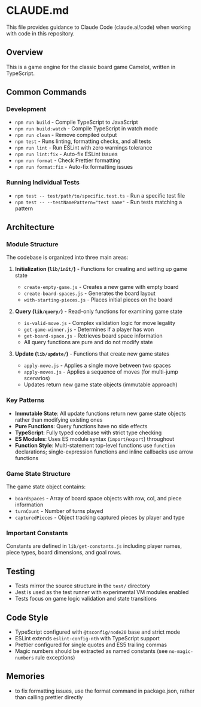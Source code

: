 # CLAUDE.md

This file provides guidance to Claude Code (claude.ai/code) when working with code in this repository.

## Overview

This is a game engine for the classic board game Camelot, written in TypeScript.

## Common Commands

### Development

- `npm run build` - Compile TypeScript to JavaScript
- `npm run build:watch` - Compile TypeScript in watch mode
- `npm run clean` - Remove compiled output
- `npm test` - Runs linting, formatting checks, and all tests
- `npm run lint` - Run ESLint with zero warnings tolerance
- `npm run lint:fix` - Auto-fix ESLint issues
- `npm run format` - Check Prettier formatting
- `npm run format:fix` - Auto-fix formatting issues

### Running Individual Tests

- `npm test -- test/path/to/specific.test.ts` - Run a specific test file
- `npm test -- --testNamePattern="test name"` - Run tests matching a pattern

## Architecture

### Module Structure

The codebase is organized into three main areas:

1. **Initialization (`lib/init/`)** - Functions for creating and setting up game state

   - `create-empty-game.js` - Creates a new game with empty board
   - `create-board-spaces.js` - Generates the board layout
   - `with-starting-pieces.js` - Places initial pieces on the board

2. **Query (`lib/query/`)** - Read-only functions for examining game state

   - `is-valid-move.js` - Complex validation logic for move legality
   - `get-game-winner.js` - Determines if a player has won
   - `get-board-space.js` - Retrieves board space information
   - All query functions are pure and do not modify state

3. **Update (`lib/update/`)** - Functions that create new game states
   - `apply-move.js` - Applies a single move between two spaces
   - `apply-moves.js` - Applies a sequence of moves (for multi-jump scenarios)
   - Updates return new game state objects (immutable approach)

### Key Patterns

- **Immutable State**: All update functions return new game state objects rather than modifying existing ones
- **Pure Functions**: Query functions have no side effects
- **TypeScript**: Fully typed codebase with strict type checking
- **ES Modules**: Uses ES module syntax (`import`/`export`) throughout
- **Function Style**: Multi-statement top-level functions use `function` declarations; single-expression functions and inline callbacks use arrow functions

### Game State Structure

The game state object contains:

- `boardSpaces` - Array of board space objects with row, col, and piece information
- `turnCount` - Number of turns played
- `capturedPieces` - Object tracking captured pieces by player and type

### Important Constants

Constants are defined in `lib/get-constants.js` including player names, piece types, board dimensions, and goal rows.

## Testing

- Tests mirror the source structure in the `test/` directory
- Jest is used as the test runner with experimental VM modules enabled
- Tests focus on game logic validation and state transitions

## Code Style

- TypeScript configured with `@tsconfig/node20` base and strict mode
- ESLint extends `eslint-config-nth` with TypeScript support
- Prettier configured for single quotes and ES5 trailing commas
- Magic numbers should be extracted as named constants (see `no-magic-numbers` rule exceptions)

## Memories

- to fix formatting issues, use the format command in package.json, rather than calling prettier directly
